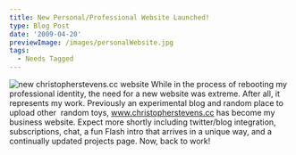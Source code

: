 ```yaml
---
title: New Personal/Professional Website Launched!
type: Blog Post
date: '2009-04-20'
previewImage: /images/personalWebsite.jpg
tags:
  - Needs Tagged
---
```

![new christopherstevens.cc website](/images/newchriswebsite.jpg) While in the process of rebooting my professional identity, the need for a new website was extreme. After all, it represents my work. Previously an experimental blog and random place to upload other  random toys, www.christopherstevens.cc has become my business website. Expect more shortly including twitter/blog integration, subscriptions, chat, a fun Flash intro that arrives in a unique way, and a continually updated projects page. Now, back to work!
